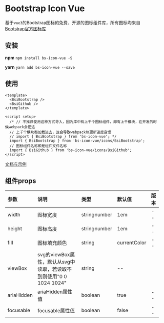 # Bootstrap Icon Vue
基于`vue3`的Bootstrap图标的免费、开源的图标组件库，所有图标均来自 [Bootstrap官方图标库](https://github.com/twbs/icons)

## 安装 
**npm**
`npm install bs-icon-vue -S`

**yarn**
`yarn add bs-icon-vue --save`

## 使用
```
<template>
  <BsiBootstrap />
  <BsiGithub />
</template>

<script setup>
  /* // 不推荐使用这种方式导入，因为库中有上千个图标组件，即有上千模块，在开发的时候webpack会把这
  // 上千个模块都加载进去，这会导致webpack热更新速度变慢
  // import { BsiBootstrap } from 'bs-icon-vue'; */
  import { BsiBootstrap } from 'bs-icon-vue/icons/BsiBootstrap';
  // 图标组件名称即是组件文件名称
  import { BsiGithub } from 'bs-icon-vue/icons/BsiGithub';
</script>
```
[文档与示例](https://941477276.github.io/bootstrap-icon-vue/dist/)

## 组件props

| 参数 | 说明                                                | 类型 | 默认值 | 版本    |
|:----|:--------------------------------------------------|:----|:-------|:------|
|width| 图标宽度                                              |stringnumber|1em| -- |
|height| 图标高度                                              |stringnumber|1em|--|
|fill| 图标填充颜色                                            |string|currentColor|--|
|viewBox| svg的viewBox属性，默认从svg中读取，若读取不到则使用"0 0 1024 1024"   |string|--|
|ariaHidden| ariaHidden属性值                                     |boolean|true|--|
|focusable| focusable属性值                                      |boolean|false|--|
